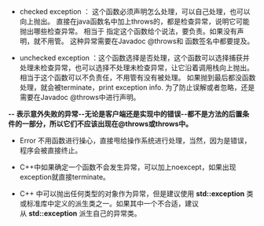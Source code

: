 - checked exception ： 这个函数必须声明怎么处理，可以自己处理，也可以向上抛出。 直接在java函数名中加上throws的，都是检查异常，说明它可能抛出哪些检查异常。  相当于 指定这个函数给个说法，要负责。如果没有声明，就不用管。
这种异常需要在Javadoc @throws和 函数签名中都要提及。

- unchecked exception ：这个函数选择是否处理，这个函数可以选择捕获并处理未检查异常，也可以选择不处理未检查异常，让它沿着调用栈向上抛出。  相当于这个函数可以不负责任，不用管有没有被处理。
如果抛到最后都没函数处理，就会被terminate，print exception info.
为了防止误解或者忽略，还是需要在Javadoc @throws中进行声明。

**-- 表示意外失败的异常--无论是客户端还是实现中的错误--都不是方法的后置条件的一部分，所以它们不应该出现在@throws或throws中。**

- Error  不用函数进行操心，直接甩给操作系统进行处理，当然，因为是错误，程序会被直接终止。


- C++中如果确定一个函数不会发生异常，可以加上noexcept，如果出现 exception就直接terminate。
- C++ 中可以抛出任何类型的对象作为异常，但是建议使用 **std::exception** 类或标准库中定义的派生类之一。如果其中一个不合适，建议从 **std::exception** 派生自己的异常类。